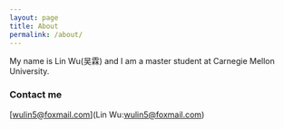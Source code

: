```yaml
---
layout: page
title: About
permalink: /about/
---
```


My name is Lin Wu(吴霖) and I am a master student at Carnegie Mellon University.

### Contact me

[wulin5@foxmail.com](Lin Wu:wulin5@foxmail.com)
